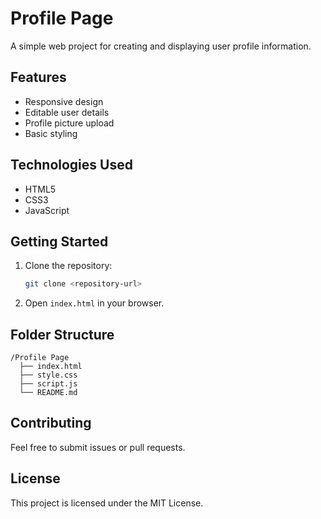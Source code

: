 # Profile Page

A simple web project for creating and displaying user profile information.

## Features

- Responsive design
- Editable user details
- Profile picture upload
- Basic styling

## Technologies Used

- HTML5
- CSS3
- JavaScript

## Getting Started

1. Clone the repository:
    ```bash
    git clone <repository-url>
    ```
2. Open `index.html` in your browser.

## Folder Structure

```
/Profile Page
  ├── index.html
  ├── style.css
  ├── script.js
  └── README.md
```

## Contributing

Feel free to submit issues or pull requests.

## License

This project is licensed under the MIT License.